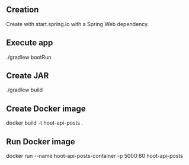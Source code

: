 ## Creation
Create with start.spring.io with a Spring Web dependency.

## Execute app
./gradlew bootRun

## Create JAR
./gradlew build

## Create Docker image
docker build -t hoot-api-posts .

## Run Docker image
docker run --name hoot-api-posts-container -p 5000:80 hoot-api-posts 